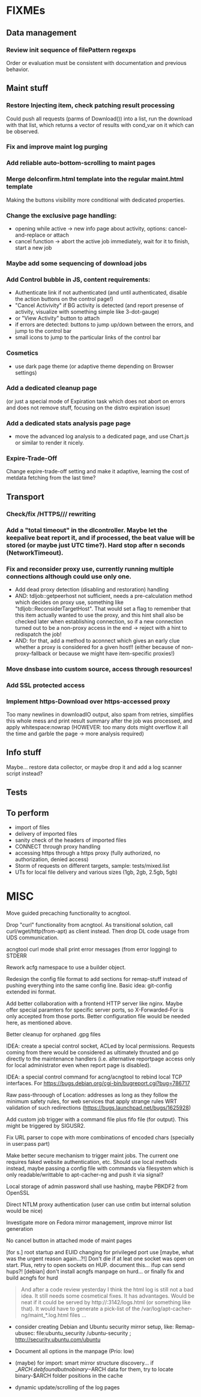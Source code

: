 # FIXMEs

## Data management

### Review init sequence of **filePattern** regexps

Order or evaluation must be consistent with documentation and previous behavior.

## Maint stuff

### Restore Injecting item, check patching result processing

Could push all requests (parms of Download()) into a list, run the download
with that list, which returns a vector of results with cond_var on it which can
be observed.

### Fix and improve maint log purging

### Add reliable auto-bottom-scrolling to maint pages

### Merge delconfirm.html template into the regular maint.html template

Making the buttons visibility more conditional with dedicated properties.

### Change the exclusive page handling:
- opening while active -> new info page about activity, options: cancel-and-replace or attach
- cancel function -> abort the active job immediately, wait for it to finish, start a new job

### Maybe add some sequencing of download jobs

### Add Control bubble in JS, content requirements:
- Authenticate link if not authenticated (and until authenticated, disable the action buttons on the control page!)
- "Cancel Activivity" if BG activity is detected (and report presense of activity, visualize with something simple like 3-dot-gauge)
- or "View Activity" button to attach
- if errors are detected: buttons to jump up/down between the errors, and jump to the control bar
- small icons to jump to the particular links of the control bar

### Cosmetics
- use dark page theme (or adaptive theme depending on Browser settings)

### Add a dedicated cleanup page

(or just a special mode of Expiration task which does not abort on errors and does not remove stuff, focusing on the distro expiration issue)

### Add a dedicated stats analysis page page

- move the advanced log analysis to a dedicated page, and use Chart.js or similar to render it nicely.

### Expire-Trade-Off
Change expire-trade-off setting and make it adaptive, learning the cost of metdata fetching from the last time?

## Transport

### Check/fix /HTTPS/// rewriting

### Add a "total timeout" in the dlcontroller. Maybe let the keepalive beat report it, and if processed, the beat value will be stored (or maybe just UTC time?). Hard stop after n seconds (NetworkTimeout).

### Fix and reconsider proxy use, currently running multiple connections although could use only one.

- Add dead proxy detection (disabling and restoration) handling
- AND: tdljob::getpeerhost not sufficient, needs a pre-calculation method which decides on proxy use, something like "tdljob::ReconsiderTargetHost". That would set a flag to remember that this item actually wanted to use the proxy, and this hint shall also be checked later when establishing connection, so if a new connection turned out to be a non-proxy access in the end -> reject with a hint to redispatch the job!
- AND: for that, add a method to aconnect which gives an early clue whether a proxy is considered for a given host!! (either because of non-proxy-fallback or because we might have item-specific proxies!)

### Move dnsbase into custom source, access through resources!

### Add SSL protected access

### Implement https-Download over https-accessed proxy

Too many newlines in downloadIO output, also spam from retries, simplifies this whole mess and print result summary after the job was processed,
and apply whitespace:nowrap (HOWEVER: too many dots might overflow it all the time and garble the page -> more analysis required)

## Info stuff

Maybe... restore data collector, or maybe drop it and add a log scanner script instead?

## Tests

## To perform
- import of files
- delivery of imported files
- sanity check of the headers of imported files
- CONNECT through proxy handling
- accessing https through a https proxy (fully authorized, no authorization, denied access)
- Storm of requests on different targets, sample: tests/mixed.list
- UTs for local file delivery and various sizes (1gb, 2gb, 2.5gb, 5gb)

# MISC

Move guided precaching functionality to acngtool.

Drop "curl" functionality from acngtool. As transitional solution, call
curl/wget/http(from-apt) as client instead. Then drop DL code usage from UDS
communication.

acngtool curl mode shall print error messages (from error logging) to STDERR

Rework acfg namespace to use a builder object.

Redesign the config file format to add sections for remap-stuff instead of
pushing everything into the same config line.  Basic idea: git-config extended
ini format.

Add better collaboration with a frontend HTTP server like nginx. Maybe offer
special paramters for specific server ports, so X-Forwarded-For is only
accepted from those ports. Better configuration file would be needed here, as
mentioned above.

Better cleanup for orphaned .gpg files

IDEA: create a special control socket, ACLed by local permissions. Requests
coming from there would be considered as ultimately thrusted and go directly to
the maintenance handlers (i.e. alternative reportpage access only for local
administrator even when report page is disabled).

IDEA: a special control command for acng/acngtool to rebind local TCP interfaces.
For https://bugs.debian.org/cgi-bin/bugreport.cgi?bug=786717

Raw pass-throough of Location: addresses as long as they follow the minimum
safety rules, for web services that apply strange rules WRT validation of such
redirections (https://bugs.launchpad.net/bugs/1625928)

Add custom job trigger with a command file plus fifo file (for output). This
might be triggered by SIGUSR2.

Fix URL parser to cope with more combinations of encoded chars (specially in user:pass part)

Make better secure mechanism to trigger maint jobs. The current one requires faked website authentication, etc.
Should use local methods instead, maybe passing a config file with commands via
filesystem which is only readable/writtable to apt-cacher-ng and push it via
signal?

Local storage of admin password shall use hashing, maybe PBKDF2 from OpenSSL

Direct NTLM proxy authentication (user can use cntlm but internal solution would be nice)

Investigate more on Fedora mirror management, improve mirror list generation

No cancel button in attached mode of maint pages

[for s.] root startup and EUID changing for privileged port use
[maybe, what was the urgent reason again...?!] Don't die if at leat one socket was open on start. Plus, retry to open sockets on HUP. document this... ifup can send hups?!
[debian] don't install acngfs manpage on hurd... or finally fix and build acngfs for hurd

> And after a code review yesterday I think the html log is still not a
> bad idea. It still needs some cosmetical fixes.
It has advantages.  Would be neat if it could be served by
http://<server ID>:3142/logs.html (or something like that).  It would
have to generate a pick-list of the
/var/log/apt-cacher-ng/maint_*.log.html files ...

 - consider creating Debian and Ubuntu security mirror setup, like:
 Remap-ubusec: file:ubuntu_security /ubuntu-security ; http://security.ubuntu.com/ubuntu

 - Document all options in the manpage (Prio: low)

 - (maybe) for import: smart mirror structure discovery... if _$ARCH.deb found but no
   binary-$ARCH data for them, try to locate binary-$ARCH folder positions in
   the cache

 - dynamic update/scrolling of the log pages

